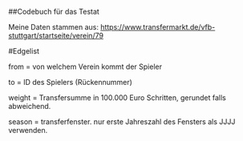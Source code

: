##Codebuch für das Testat

Meine Daten stammen aus: https://www.transfermarkt.de/vfb-stuttgart/startseite/verein/79

#Edgelist

from = von welchem Verein kommt der Spieler 

to = ID des Spielers (Rückennummer)

weight = Transfersumme in 100.000 Euro Schritten, gerundet falls abweichend.

season = transferfenster. nur erste Jahreszahl des Fensters als JJJJ verwenden.

